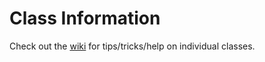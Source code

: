 # Class Information

Check out the [wiki](https://github.com/WGUit/class-info/wiki) for tips/tricks/help on individual classes.
